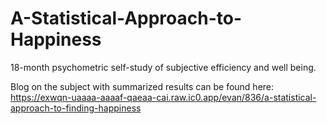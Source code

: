# A-Statistical-Approach-to-Happiness
18-month psychometric self-study of subjective efficiency and well being.

Blog on the subject with summarized results can be found here: https://exwqn-uaaaa-aaaaf-qaeaa-cai.raw.ic0.app/evan/836/a-statistical-approach-to-finding-happiness
